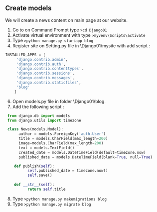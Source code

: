 ## Create models

We will create a news content on main page at our website.   

1. Go to on Command Prompt type ```>cd Django01```
2. Activate virtual environment with type ```>myvenv\Scripts\activate```
3. Type ```>python manage.py startapp blog```
4. Register site on Setting.py file in \Django01\mysite with add script :
```python
INSTALLED_APPS = [
     'django.contrib.admin',
     'django.contrib.auth',
     'django.contrib.contenttypes',
     'django.contrib.sessions',
     'django.contrib.messages',
     'django.contrib.staticfiles',
     'blog'
 	]	
```
6. Open models.py file in folder \Django01\blog.
7. Add the following script :
```python
 from django.db import models
 from django.utils import timezone

 class News(models.Model):
 	  author = models.ForeignKey('auth.User')
 	  title = models.CharField(max_length=200)
 	  image=models.CharField(max_length=200)
 	  text = models.TextField()
 	  created_date = models.DateTimeField(default=timezone.now)
 	  published_date = models.DateTimeField(blank=True, null=True)

 	def publish(self):
 		  self.published_date = timezone.now()
 		  self.save()
 
 	def __str__(self):
 		  return self.title
``` 
8. Type ```>python manage.py makemigrations blog```
9. Type ```>python manage.py migrate blog```
